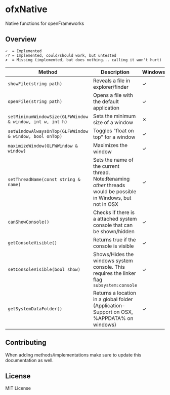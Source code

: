 # ofxNative


Native functions for openFrameworks


## Overview


	✓  = Implemented
	✓? = Implemented, could/should work, but untested
	✗  = Missing (implemented, but does nothing... calling it won't hurt)



Method|Description|Windows|OSX
-------|------------------|---|---
`showFile(string path)`|Reveals a file in explorer/finder|✓|✓
`openFile(string path)`|Opens a file with the default application|✓|✓
`setMinimumWindowSize(GLFWWindow & window, int w, int h)`|Sets the minimum size of a window|✗|✓
`setWindowAlwaysOnTop(GLFWWindow & window, bool onTop)`|Toggles "float on top" for a window|✓|✓
`maximizeWindow(GLFWWindow & window)`|Maximizes the window|✓|✓
`setThreadName(const string & name)`|Sets the name of the current thread. Note:Renaming _other_ threads would be possible in Windows, but not in OSX|✓|✓
`canShowConsole()`|Checks if there is a attached system console that can be shown/hidden|✓|✗
`getConsoleVisible()`|Returns true if the console is visible|✓|✗
`setConsoleVisible(bool show)`|Shows/Hides the windows system console. This requires the linker flag `subsystem:console`|✓|✗
`getSystemDataFolder()`|Returns a location in a global folder (Application-Support on OSX, %APPDATA% on windows)|✓|✓


## Contributing

When adding methods/implementations make sure to update this documentation as well.

## License

MIT License
